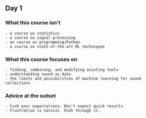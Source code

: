 
## Day 1

### What this course isn't
    - a course on statistics
    - a course on signal processing
    - an course on programming/Python
    - a course on state-of-the-art ML techniques

### What this course focuses on
    - finding, combining, and modifying existing tools
    - understanding sound as data
    - the limits and possibilities of machine learning for sound collections




### Advice at the outset
    - Curb your expectations. Don't expect quick results.
    - Frustration is natural. Push through it.
